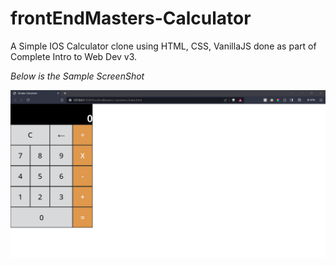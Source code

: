 # frontEndMasters-Calculator
A Simple IOS Calculator clone using HTML, CSS, VanillaJS done as part of Complete Intro to Web Dev v3.

*Below is the Sample ScreenShot*

![ScreenShot of Working Calculator](img/sample.png)